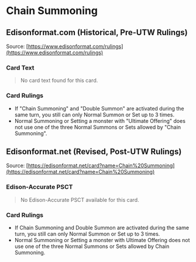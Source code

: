 # Chain Summoning

## Edisonformat.com (Historical, Pre-UTW Rulings)

Source: [https://www.edisonformat.com/rulings](https://www.edisonformat.com/rulings)

### Card Text

> No card text found for this card.

### Card Rulings

*   If "Chain Summoning" and "Double Summon" are activated during the same turn, you still can only Normal Summon or Set up to 3 times.
*   Normal Summoning or Setting a monster with "Ultimate Offering" does not use one of the three Normal Summons or Sets allowed by "Chain Summoning".

## Edisonformat.net (Revised, Post-UTW Rulings)

Source: [https://edisonformat.net/card?name=Chain%20Summoning](https://edisonformat.net/card?name=Chain%20Summoning)

### Edison-Accurate PSCT

> No Edison-Accurate PSCT available for this card.

### Card Rulings

*   If Chain Summoning and Double Summon are activated during the same turn, you still can only Normal Summon or Set up to 3 times.
*   Normal Summoning or Setting a monster with Ultimate Offering does not use one of the three Normal Summons or Sets allowed by Chain Summoning.
            